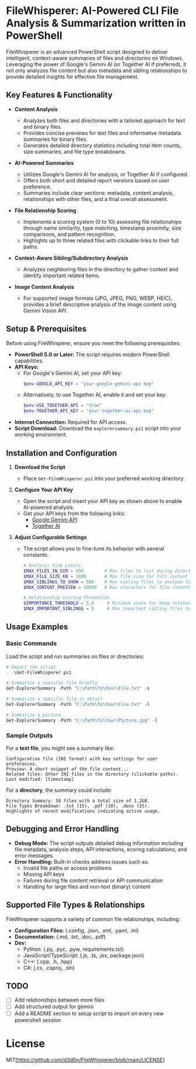 # FileWhisperer: AI-Powered CLI File Analysis & Summarization written in PowerShell

FileWhisperer is an advanced PowerShell script designed to deliver intelligent, context-aware summaries of files and directories on Windows. Leveraging the power of Google's Gemini AI (or Together AI if preferred), it not only analyzes file content but also metadata and sibling relationships to provide detailed insights for effective file management.

## Key Features & Functionality

- **Content Analysis**
  - Analyzes both files and directories with a tailored approach for text and binary files.
  - Provides concise previews for text files and informative metadata summaries for binary files.
  - Generates detailed directory statistics including total item counts, size summaries, and file type breakdowns.

- **AI-Powered Summaries**
  - Utilizes Google's Gemini AI for analysis, or Together AI if configured.
  - Offers both short and detailed report versions based on user preference.
  - Summaries include clear sections: metadata, content analysis, relationships with other files, and a final overall assessment.

- **File Relationship Scoring**
  - Implements a scoring system (0 to 10) assessing file relationships through name similarity, type matching, timestamp proximity, size comparisons, and pattern recognition.
  - Highlights up to three related files with clickable links to their full paths.

- **Context-Aware Sibling/Subdirectory Analysis**
  - Analyzes neighboring files in the directory to gather context and identify important related items.

- **Image Content Analysis**
  - For supported image formats (JPG, JPEG, PNG, WEBP, HEIC), provides a brief descriptive analysis of the image content using Gemini Vision API.

## Setup & Prerequisites

Before using FileWhisperer, ensure you meet the following prerequisites:

- **PowerShell 5.0 or Later:** The script requires modern PowerShell capabilities.
- **API Keys:**
  - For Google's Gemini AI, set your API key:
    ```powershell
    $env:GOOGLE_API_KEY = "your-google-gemini-api-key"
    ```
  - Alternatively, to use Together AI, enable it and set your key:
    ```powershell
    $env:USE_TOGETHER_API = "true"
    $env:TOGETHER_API_KEY = "your-together-ai-api-key"
    ```
- **Internet Connection:** Required for API access.
- **Script Download:** Download the `explorersummary.ps1` script into your working environment.

## Installation and Configuration

1. **Download the Script**
   - Place `Get-FileWhisperer.ps1` into your preferred working directory.

2. **Configure Your API Key**
   - Open the script and insert your API key as shown above to enable AI-powered analysis.
   - Get your API keys from the following links:
     - [Google Gemini API](https://aistudio.google.com/apikey)
     - [Together AI](https://api.together.ai/settings/api-keys)

3. **Adjust Configurable Settings**
   - The script allows you to fine-tune its behavior with several constants:
     ```powershell
     # Analysis Size Limits
     $MAX_FILES_IN_DIR = 500        # Max files to list during directory analysis
     $MAX_FILE_SIZE_KB = 1000       # Max file size for full content analysis
     $MAX_SIBLINGS_TO_SHOW = 500    # Max sibling files to analyze for context
     $MAX_CONTENT_PREVIEW = 10000   # Max characters for file content preview

     # Relationship Scoring Thresholds
     $IMPORTANCE_THRESHOLD = 5.0     # Minimum score for deep related-file analysis
     $MAX_IMPORTANT_SIBLINGS = 5     # Max important sibling files to include
     ```

## Usage Examples

### Basic Commands

Load the script and run summaries on files or directories:

```powershell
# Import the script
. .\Get-FileWhisperer.ps1

# Summarize a specific file briefly
Get-ExplorerSummary -Path "C:\Path\To\Your\File.txt" -s

# Summarize a specific file in detail
Get-ExplorerSummary -Path "C:\Path\To\Your\File.txt" -l

# Summarize a picture
Get-ExplorerSummary -Path "C:\Path\To\Your\Picture.jpg" -l
```

### Sample Outputs

For a **text file**, you might see a summary like:
```
Configuration file (INI format) with key settings for user preferences.
Preview: A short snippet of the file content...
Related files: Other INI files in the directory (clickable paths).
Last modified: [timestamp]
```

For a **directory**, the summary could include:
```
Directory Summary: 50 files with a total size of 1.2GB.
File Types Breakdown: .txt (15), .pdf (10), .docx (25).
Highlights of recent modifications indicating active usage.
```

## Debugging and Error Handling

- **Debug Mode:** The script outputs detailed debug information including file metadata, analysis steps, API interactions, scoring calculations, and error messages.
- **Error Handling:** Built-in checks address issues such as:
  - Invalid file paths or access problems
  - Missing API keys
  - Failures during file content retrieval or API communication
  - Handling for large files and non-text (binary) content

## Supported File Types & Relationships

FileWhisperer supports a variety of common file relationships, including:

- **Configuration Files:** (.config, .json, .xml, .yaml, .ini)
- **Documentation:** (.md, .txt, .doc, .pdf)
- **Dev:**
  - Python: (.py, .pyc, .pyw, requirements.txt)
  - JavaScript/TypeScript: (.js, .ts, .jsx, package.json)
  - C++: (.cpp, .h, .hpp)
  - C#: (.cs, .csproj, .sln)

## TODO

- [ ] Add relationships between more files
- [ ] Add structured output for gemini
- [ ] Add a README section to setup script to import on every new powershell session

# License
MIT[https://github.com/d3d0n/FileWhisperer/blob/main/LICENSE]

